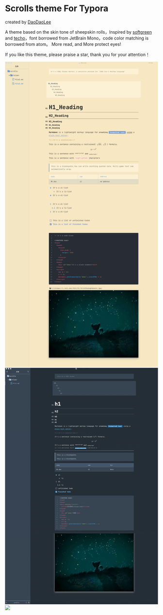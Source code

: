 # Scrolls theme For Typora
created by [DaoDaoLee](DaoDaoLee)

A theme based on the skin tone of sheepskin rolls，Inspired by [softgreen](https://github.com/pomopopo/typora-theme-softgreen) and [techo](https://github.com/lfkdsk/techo.css)，font borrowed from JetBrain Mono，code color matching is borrowed from atom。
More read, and More protect eyes!

If you like this theme, please praise a star, thank you for your attention！

 ![](https://raw.githubusercontent.com/daodaolee/typora-scrolls/main/snapshots1.png)
  ![](https://raw.githubusercontent.com/daodaolee/typora-scrolls/main/snapshots2.png)
   ![](https://raw.githubusercontent.com/daodaolee/typora-scrolls/main/snapshots3.png)
